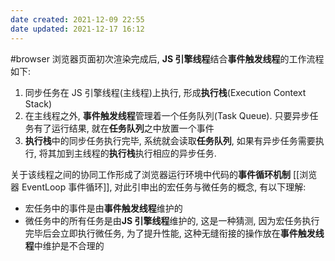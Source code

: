 ```yaml
---
date created: 2021-12-09 22:55
date updated: 2021-12-17 16:12
---
```


#browser
浏览器页面初次渲染完成后, **JS 引擎线程**结合**事件触发线程**的工作流程如下:

1. 同步任务在 JS 引擎线程(主线程)上执行, 形成**执行栈**(Execution Context Stack)
2. 在主线程之外, **事件触发线程**管理着一个任务队列(Task Queue). 只要异步任务有了运行结果, 就在**任务队列**之中放置一个事件
3. **执行栈**中的同步任务执行完毕, 系统就会读取**任务队列**, 如果有异步任务需要执行, 将其加到主线程的**执行栈**执行相应的异步任务.

关于该线程之间的协同工作形成了浏览器运行环境中代码的**事件循环机制** [[浏览器 EventLoop 事件循环]], 对此引申出的宏任务与微任务的概念, 有以下理解:

- 宏任务中的事件是由**事件触发线程**维护的
- 微任务中的所有任务是由**JS 引擎线程**维护的, 这是一种猜测, 因为宏任务执行完毕后会立即执行微任务, 为了提升性能, 这种无缝衔接的操作放在**事件触发线程**中维护是不合理的
